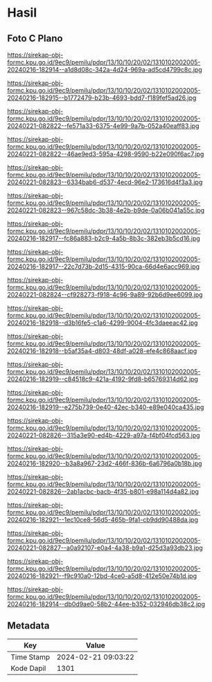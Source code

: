 # Hasil

## Foto C Plano

https://sirekap-obj-formc.kpu.go.id/9ec9/pemilu/pdpr/13/10/10/20/02/1310102002005-20240216-182914--a1d8d08c-342a-4d24-969a-ad5cd4799c8c.jpg

https://sirekap-obj-formc.kpu.go.id/9ec9/pemilu/pdpr/13/10/10/20/02/1310102002005-20240216-182915--b1772479-b23b-4693-bdd7-f189fef5ad26.jpg

https://sirekap-obj-formc.kpu.go.id/9ec9/pemilu/pdpr/13/10/10/20/02/1310102002005-20240221-082822--fe571a33-6375-4e99-9a7b-052a40eaff83.jpg

https://sirekap-obj-formc.kpu.go.id/9ec9/pemilu/pdpr/13/10/10/20/02/1310102002005-20240221-082822--46ae9ed3-595a-4298-9590-b22e090f6ac7.jpg

https://sirekap-obj-formc.kpu.go.id/9ec9/pemilu/pdpr/13/10/10/20/02/1310102002005-20240221-082823--6334bab6-d537-4ecd-96e2-173616d4f3a3.jpg

https://sirekap-obj-formc.kpu.go.id/9ec9/pemilu/pdpr/13/10/10/20/02/1310102002005-20240221-082823--967c58dc-3b38-4e2b-b9de-0a06b041a55c.jpg

https://sirekap-obj-formc.kpu.go.id/9ec9/pemilu/pdpr/13/10/10/20/02/1310102002005-20240216-182917--fc86a883-b2c9-4a5b-8b3c-382eb3b5cd16.jpg

https://sirekap-obj-formc.kpu.go.id/9ec9/pemilu/pdpr/13/10/10/20/02/1310102002005-20240216-182917--22c7d73b-2d15-4315-90ca-66d4e6acc969.jpg

https://sirekap-obj-formc.kpu.go.id/9ec9/pemilu/pdpr/13/10/10/20/02/1310102002005-20240221-082824--cf928273-f918-4c96-9a89-92b6d9ee6099.jpg

https://sirekap-obj-formc.kpu.go.id/9ec9/pemilu/pdpr/13/10/10/20/02/1310102002005-20240216-182918--d3b16fe5-c1a6-4299-9004-4fc3daeeac42.jpg

https://sirekap-obj-formc.kpu.go.id/9ec9/pemilu/pdpr/13/10/10/20/02/1310102002005-20240216-182918--b5af35a4-d803-48df-a028-efe4c868aacf.jpg

https://sirekap-obj-formc.kpu.go.id/9ec9/pemilu/pdpr/13/10/10/20/02/1310102002005-20240216-182919--c84518c9-421a-4192-9fd8-b65769314d62.jpg

https://sirekap-obj-formc.kpu.go.id/9ec9/pemilu/pdpr/13/10/10/20/02/1310102002005-20240216-182919--e275b739-0e40-42ec-b340-e89e040ca435.jpg

https://sirekap-obj-formc.kpu.go.id/9ec9/pemilu/pdpr/13/10/10/20/02/1310102002005-20240221-082826--315a3e90-ed4b-4229-a97a-f4bf04fcd563.jpg

https://sirekap-obj-formc.kpu.go.id/9ec9/pemilu/pdpr/13/10/10/20/02/1310102002005-20240216-182920--b3a8a967-23d2-466f-836b-6a6796a0b18b.jpg

https://sirekap-obj-formc.kpu.go.id/9ec9/pemilu/pdpr/13/10/10/20/02/1310102002005-20240221-082826--2ab1acbc-bacb-4f35-b801-e98a114d4a82.jpg

https://sirekap-obj-formc.kpu.go.id/9ec9/pemilu/pdpr/13/10/10/20/02/1310102002005-20240216-182921--1ec10ce8-56d5-465b-9fa1-cb9dd90488da.jpg

https://sirekap-obj-formc.kpu.go.id/9ec9/pemilu/pdpr/13/10/10/20/02/1310102002005-20240221-082827--a0a92107-e0a4-4a38-b9a1-d25d3a93db23.jpg

https://sirekap-obj-formc.kpu.go.id/9ec9/pemilu/pdpr/13/10/10/20/02/1310102002005-20240216-182921--f9c910a0-12bd-4ce0-a5d8-412e50e74b1d.jpg

https://sirekap-obj-formc.kpu.go.id/9ec9/pemilu/pdpr/13/10/10/20/02/1310102002005-20240216-182914--db0d9ae0-58b2-44ee-b352-032946db38c2.jpg


## Metadata

| Key        | Value               |
| ---------- | ------------------- |
| Time Stamp | 2024-02-21 09:03:22 |
| Kode Dapil | 1301                |



